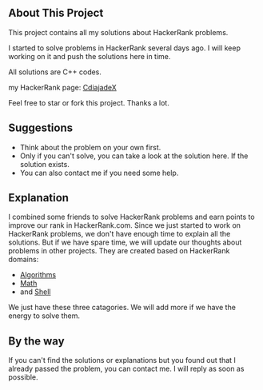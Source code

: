 ## About This Project
This project contains all my solutions about HackerRank problems. 

I started to solve problems in HackerRank several days ago. 
I will keep working on it and push the solutions here in time.

All solutions are C++ codes.

my HackerRank page: [CdiajadeX](https://www.hackerrank.com/CdiajadeX)

Feel free to star or fork this project. Thanks a lot.

## Suggestions
  * Think about the problem on your own first.
  * Only if you can't solve, you can take a look at the solution here. If the solution exists.
  * You can also contact me if you need some help.

## Explanation
I combined some friends to solve HackerRank problems and earn points to improve our rank in HackerRank.com. Since we just started to work on HackerRank problems, we don't have enough time to explain all the solutions. But if we have spare time, we will update our thoughts about problems in other projects. They are created based on HackerRank domains: 
  * [Algorithms](https://github.com/Hackerrank-coding/Algorithms)
  * [Math](https://github.com/Hackerrank-coding/Math)
  * and [Shell](https://github.com/Hackerrank-coding/Shell)

We just have these three catagories. We will add more if we have the energy to solve them.


## By the way
If you can't find the solutions or explanations but you found out that I already passed the problem, you can contact me. I will reply as soon as possible.
